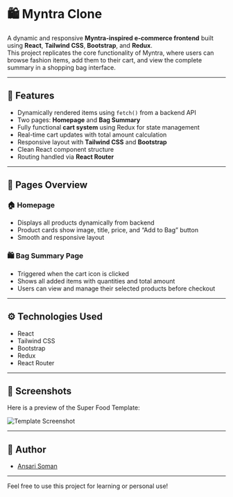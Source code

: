 # 🛍️ Myntra Clone

A dynamic and responsive **Myntra-inspired e-commerce frontend** built using **React**, **Tailwind CSS**, **Bootstrap**, and **Redux**.  
This project replicates the core functionality of Myntra, where users can browse fashion items, add them to their cart, and view the complete summary in a shopping bag interface.

---

## 🌟 Features

- Dynamically rendered items using `fetch()` from a backend API
- Two pages: **Homepage** and **Bag Summary**
- Fully functional **cart system** using Redux for state management
- Real-time cart updates with total amount calculation
- Responsive layout with **Tailwind CSS** and **Bootstrap**
- Clean React component structure
- Routing handled via **React Router**

---

## 🔁 Pages Overview

### 🏠 Homepage

- Displays all products dynamically from backend
- Product cards show image, title, price, and “Add to Bag” button
- Smooth and responsive layout

### 🛍️ Bag Summary Page

- Triggered when the cart icon is clicked
- Shows all added items with quantities and total amount
- Users can view and manage their selected products before checkout

---

## ⚙️ Technologies Used

- React
- Tailwind CSS
- Bootstrap
- Redux
- React Router

---

## 📸 Screenshots

Here is a preview of the Super Food Template:

![Template Screenshot](./images/PNG/Demo.png)

---

## 🙌 Author

- [Ansari Soman](https://github.com/Ansari-Soman)

---

Feel free to use this project for learning or personal use!
